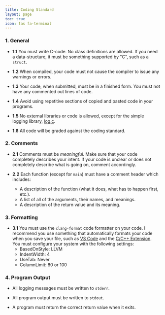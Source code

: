```yaml
---
title: Coding Standard
layout: page
toc: true
icon: fas fa-terminal
---
```


### 1. General

* **1.1** You must write C-code. No class definitions are allowed. If you need a data-structure, it must be something supported by "C", such as a `struct`.

* **1.2** When compiled, your code must not cause the compiler to issue any warnings or errors.

* **1.3** Your code, when submitted, must be in a finished form. You must not have any commented out lines of code.

* **1.4** Avoid using repetitive sections of copied and pasted code in your programs.

* **1.5** No external libraries or code is allowed, except for the simple logging library, [log.c](https://github.com/rxi/log.c).

* **1.6** All code will be graded against the coding standard.

### 2. Comments
* **2.1** Comments must be _meaningful_. Make sure that your code completely describes your intent. If your code is unclear or does not completely describe what is going on, comment accordingly.

* **2.2** Each function (except for `main`) must have a comment header which includes:
    - A description of the function (what it does, what has to happen first, etc.).
    - A list of all of the arguments, their names, and meanings.
    - A description of the return value and its meaning.

### 3. Formatting
* **3.1** You must use the `clang-format` code formatter on your code. I recommend you use something that automatically formats your code when you save your file, such as [VS Code](https://code.visualstudio.com) and the [C/C++ Extension](https://github.com/Microsoft/vscode-cpptools). You must configure your system with the following settings:
    - BasedOnStyle: LLVM
    - IndentWidth: 4
    - UseTab: Never
    - ColumnLimit: 80 or 100

### 4. Program Output
* All logging messages must be written to `stderr`.

* All program output must be written to `stdout`.

* A program must return the correct return value when it exits.
